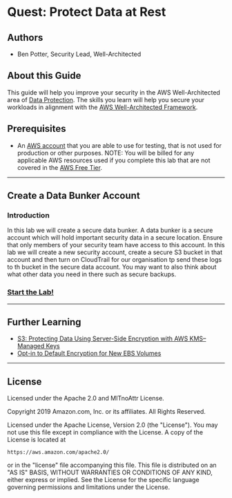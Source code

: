 ﻿# Quest: Protect Data at Rest

## Authors

- Ben Potter, Security Lead, Well-Architected

## About this Guide

This guide will help you improve your security in the AWS Well-Architected area of [Data Protection](https://wa.aws.amazon.com/wat.pillar.security.en.html#sec.daataprot). The skills you learn will help you secure your workloads in alignment with the [AWS Well-Architected Framework](https://aws.amazon.com/architecture/well-architected/).

## Prerequisites

* An [AWS account](https://portal.aws.amazon.com/gp/aws/developer/registration/index.html) that you are able to use for testing, that is not used for production or other purposes.
NOTE: You will be billed for any applicable AWS resources used if you complete this lab that are not covered in the [AWS Free Tier](https://aws.amazon.com/free/).

***

## Create a Data Bunker Account

### Introduction

In this lab we will create a secure data bunker. A data bunker is a secure account which will hold important security data in a secure location. Ensure that only members of your security team have access to this account. In this lab we will create a new security account, create a secure S3 bucket in that account and then turn on CloudTrail for our organisation tp send these logs to th bucket in the secure data account. You may want to also think about what other data you need in there such as secure backups.

### [Start the Lab!](../100_Create_a_Data_Bunker/README.md)

***

## Further Learning

* [S3: Protecting Data Using Server-Side Encryption with AWS KMS–Managed Keys](https://docs.aws.amazon.com/AmazonS3/latest/dev/UsingKMSEncryption.html?ref=wellarchitected)
* [Opt-in to Default Encryption for New EBS Volumes](https://aws.amazon.com/blogs/aws/new-opt-in-to-default-encryption-for-new-ebs-volumes/)

***

## License

Licensed under the Apache 2.0 and MITnoAttr License.

Copyright 2019 Amazon.com, Inc. or its affiliates. All Rights Reserved.

Licensed under the Apache License, Version 2.0 (the "License"). You may not use this file except in compliance with the License. A copy of the License is located at

    https://aws.amazon.com/apache2.0/

or in the "license" file accompanying this file. This file is distributed on an "AS IS" BASIS, WITHOUT WARRANTIES OR CONDITIONS OF ANY KIND, either express or implied. See the License for the specific language governing permissions and limitations under the License.
